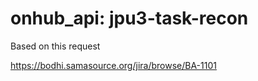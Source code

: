 # onhub_api: jpu3-task-recon

Based on this request

https://bodhi.samasource.org/jira/browse/BA-1101